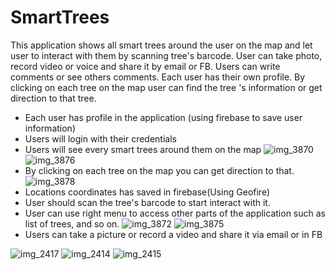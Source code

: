 # SmartTrees
This application shows all smart trees around the user on the map and let user to interact with them by scanning tree's barcode. User can take photo, record video or voice and share it by email or FB. Users can write comments or see others comments. Each user has their own profile. By clicking on each tree on the map user can find the tree 's information or get direction to that tree.


- Each user has profile in the application (using firebase to save user information)
- Users will login with their credentials
- Users will see every smart trees around them on the map
![img_3870](https://user-images.githubusercontent.com/21302849/36703032-a1c05ecc-1b0e-11e8-8710-bf6ada0dfd6d.PNG)
![img_3876](https://user-images.githubusercontent.com/21302849/36702925-11149898-1b0e-11e8-95d1-0c85e418a71d.PNG)
- By clicking on each tree on the map you can get direction to that.
![img_3878](https://user-images.githubusercontent.com/21302849/36703434-75e36054-1b10-11e8-8052-7e77715927b2.PNG)
- Locations coordinates has saved in firebase(Using Geofire)
- User should scan the tree's barcode to start interact with it.
- User can use right menu to access other parts of the application such as list of trees, and so on.
![img_3872](https://user-images.githubusercontent.com/21302849/36703157-2d1a019e-1b0f-11e8-931a-f2dbf312c398.PNG)
![img_3875](https://user-images.githubusercontent.com/21302849/36703166-3b6a8b2e-1b0f-11e8-8b00-2a648e5fc72b.PNG)
- Users can take a picture or record a video and share it via email or in FB

![img_2417](https://user-images.githubusercontent.com/21302849/36704415-21a14524-1b15-11e8-9339-819a665fb61d.PNG)
![img_2414](https://user-images.githubusercontent.com/21302849/36704424-24209750-1b15-11e8-9e48-c2ae58832699.PNG)
![img_2415](https://user-images.githubusercontent.com/21302849/36704426-25885d26-1b15-11e8-8672-6c5b73dd8fc4.PNG)
